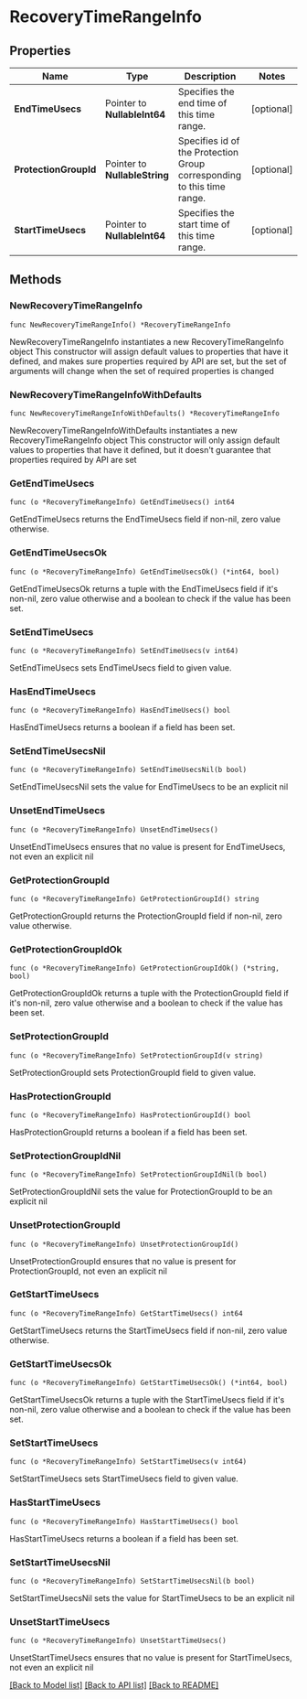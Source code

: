 # RecoveryTimeRangeInfo

## Properties

Name | Type | Description | Notes
------------ | ------------- | ------------- | -------------
**EndTimeUsecs** | Pointer to **NullableInt64** | Specifies the end time of this time range. | [optional] 
**ProtectionGroupId** | Pointer to **NullableString** | Specifies id of the Protection Group corresponding to this time range. | [optional] 
**StartTimeUsecs** | Pointer to **NullableInt64** | Specifies the start time of this time range. | [optional] 

## Methods

### NewRecoveryTimeRangeInfo

`func NewRecoveryTimeRangeInfo() *RecoveryTimeRangeInfo`

NewRecoveryTimeRangeInfo instantiates a new RecoveryTimeRangeInfo object
This constructor will assign default values to properties that have it defined,
and makes sure properties required by API are set, but the set of arguments
will change when the set of required properties is changed

### NewRecoveryTimeRangeInfoWithDefaults

`func NewRecoveryTimeRangeInfoWithDefaults() *RecoveryTimeRangeInfo`

NewRecoveryTimeRangeInfoWithDefaults instantiates a new RecoveryTimeRangeInfo object
This constructor will only assign default values to properties that have it defined,
but it doesn't guarantee that properties required by API are set

### GetEndTimeUsecs

`func (o *RecoveryTimeRangeInfo) GetEndTimeUsecs() int64`

GetEndTimeUsecs returns the EndTimeUsecs field if non-nil, zero value otherwise.

### GetEndTimeUsecsOk

`func (o *RecoveryTimeRangeInfo) GetEndTimeUsecsOk() (*int64, bool)`

GetEndTimeUsecsOk returns a tuple with the EndTimeUsecs field if it's non-nil, zero value otherwise
and a boolean to check if the value has been set.

### SetEndTimeUsecs

`func (o *RecoveryTimeRangeInfo) SetEndTimeUsecs(v int64)`

SetEndTimeUsecs sets EndTimeUsecs field to given value.

### HasEndTimeUsecs

`func (o *RecoveryTimeRangeInfo) HasEndTimeUsecs() bool`

HasEndTimeUsecs returns a boolean if a field has been set.

### SetEndTimeUsecsNil

`func (o *RecoveryTimeRangeInfo) SetEndTimeUsecsNil(b bool)`

 SetEndTimeUsecsNil sets the value for EndTimeUsecs to be an explicit nil

### UnsetEndTimeUsecs
`func (o *RecoveryTimeRangeInfo) UnsetEndTimeUsecs()`

UnsetEndTimeUsecs ensures that no value is present for EndTimeUsecs, not even an explicit nil
### GetProtectionGroupId

`func (o *RecoveryTimeRangeInfo) GetProtectionGroupId() string`

GetProtectionGroupId returns the ProtectionGroupId field if non-nil, zero value otherwise.

### GetProtectionGroupIdOk

`func (o *RecoveryTimeRangeInfo) GetProtectionGroupIdOk() (*string, bool)`

GetProtectionGroupIdOk returns a tuple with the ProtectionGroupId field if it's non-nil, zero value otherwise
and a boolean to check if the value has been set.

### SetProtectionGroupId

`func (o *RecoveryTimeRangeInfo) SetProtectionGroupId(v string)`

SetProtectionGroupId sets ProtectionGroupId field to given value.

### HasProtectionGroupId

`func (o *RecoveryTimeRangeInfo) HasProtectionGroupId() bool`

HasProtectionGroupId returns a boolean if a field has been set.

### SetProtectionGroupIdNil

`func (o *RecoveryTimeRangeInfo) SetProtectionGroupIdNil(b bool)`

 SetProtectionGroupIdNil sets the value for ProtectionGroupId to be an explicit nil

### UnsetProtectionGroupId
`func (o *RecoveryTimeRangeInfo) UnsetProtectionGroupId()`

UnsetProtectionGroupId ensures that no value is present for ProtectionGroupId, not even an explicit nil
### GetStartTimeUsecs

`func (o *RecoveryTimeRangeInfo) GetStartTimeUsecs() int64`

GetStartTimeUsecs returns the StartTimeUsecs field if non-nil, zero value otherwise.

### GetStartTimeUsecsOk

`func (o *RecoveryTimeRangeInfo) GetStartTimeUsecsOk() (*int64, bool)`

GetStartTimeUsecsOk returns a tuple with the StartTimeUsecs field if it's non-nil, zero value otherwise
and a boolean to check if the value has been set.

### SetStartTimeUsecs

`func (o *RecoveryTimeRangeInfo) SetStartTimeUsecs(v int64)`

SetStartTimeUsecs sets StartTimeUsecs field to given value.

### HasStartTimeUsecs

`func (o *RecoveryTimeRangeInfo) HasStartTimeUsecs() bool`

HasStartTimeUsecs returns a boolean if a field has been set.

### SetStartTimeUsecsNil

`func (o *RecoveryTimeRangeInfo) SetStartTimeUsecsNil(b bool)`

 SetStartTimeUsecsNil sets the value for StartTimeUsecs to be an explicit nil

### UnsetStartTimeUsecs
`func (o *RecoveryTimeRangeInfo) UnsetStartTimeUsecs()`

UnsetStartTimeUsecs ensures that no value is present for StartTimeUsecs, not even an explicit nil

[[Back to Model list]](../README.md#documentation-for-models) [[Back to API list]](../README.md#documentation-for-api-endpoints) [[Back to README]](../README.md)


